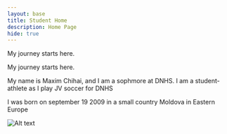 ```yaml
---
layout: base
title: Student Home 
description: Home Page
hide: true
---
```


My journey starts here.

My journey starts here.

My name is Maxim Chihai, and I am a sophmore at DNHS. I am a student-athlete as I play JV soccer for DNHS


I was born on september 19 2009 in a small country Moldova in Eastern Europe 

![Alt text]([path-to-image](https://www.google.com/url?sa=i&url=https%3A%2F%2Fwww.vexels.com%2Fpng-svg%2Fpreview%2F134684%2Fmoldova-national-flag&psig=AOvVaw27hXV9wjAsqD_pC348vmUL&ust=1736366640077000&source=images&cd=vfe&opi=89978449&ved=0CBQQjRxqFwoTCNiEnvyz5IoDFQAAAAAdAAAAABAE))
